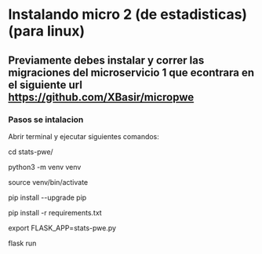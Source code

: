
# Instalando micro 2 (de estadisticas) (para linux)
## Previamente debes instalar y correr las migraciones del microservicio 1 que econtrara en el siguiente url https://github.com/XBasir/micropwe
### Pasos se intalacion

Abrir terminal y ejecutar siguientes comandos:

cd stats-pwe/

python3 -m venv venv

source venv/bin/activate

pip install --upgrade pip

pip install -r requirements.txt

export FLASK_APP=stats-pwe.py

flask run
